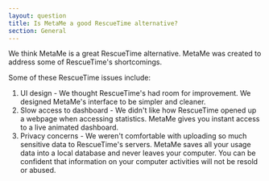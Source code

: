 ```yaml
---
layout: question
title: Is MetaMe a good RescueTime alternative?
section: General
---
```


We think MetaMe is a great RescueTime alternative. MetaMe was created to address some of RescueTime's shortcomings.

Some of these RescueTime issues include:
1. UI design - We thought RescueTime's had room for improvement. We designed MetaMe's interface to be simpler and cleaner.
2. Slow access to dashboard - We didn't like how RescueTime opened up a webpage when accessing statistics. MetaMe gives you instant access to a live animated dashboard.
3. Privacy concerns - We weren't comfortable with uploading so much sensitive data to RescueTime's servers. MetaMe saves all your usage data into a local database and never leaves your computer. You can be confident that information on your computer activities will not be resold or abused.